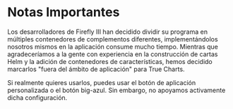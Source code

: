 # Notas Importantes

Los desarrolladores de Firefly III han decidido dividir su programa en múltiples contenedores de complementos diferentes, implementándolos nosotros mismos en la aplicación consume mucho tiempo. Mientras que agradeceríamos a la gente con experiencia en la construcción de cartas Helm y la adición de contenedores de características, hemos decidido marcarlos "fuera del ámbito de aplicación" para True Charts.

Si realmente quieres usarlos, puedes usar el botón de aplicación personalizada o el botón big-azul. Sin embargo, no apoyamos activamente dicha configuración.
